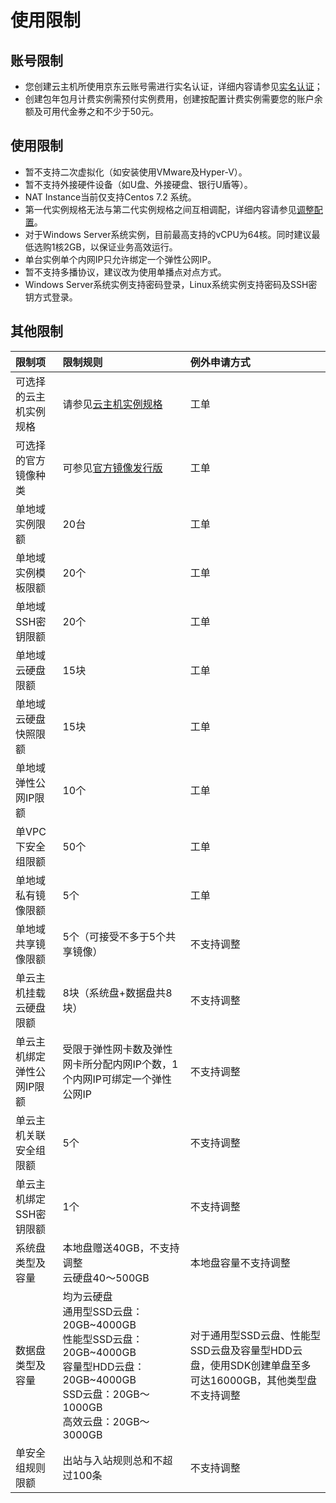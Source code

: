 # 使用限制

## 账号限制
* 您创建云主机所使用京东云账号需进行实名认证，详细内容请参见[实名认证](http://docs.jdcloud.com/cn/real-name-verification/real-name-verification)；
* 创建包年包月计费实例需预付实例费用，创建按配置计费实例需要您的账户余额及可用代金券之和不少于50元。

## 使用限制
* 暂不支持二次虚拟化（如安装使用VMware及Hyper-V）。
* 暂不支持外接硬件设备（如U盘、外接硬盘、银行U盾等）。
* NAT Instance当前仅支持Centos 7.2 系统。
* 第一代实例规格无法与第二代实例规格之间互相调配，详细内容请参见[调整配置](http://docs.jdcloud.com/cn/virtual-machines/resize-instance)。
* 对于Windows Server系统实例，目前最高支持的vCPU为64核。同时建议最低选购1核2GB，以保证业务高效运行。
* 单台实例单个内网IP只允许绑定一个弹性公网IP。
* 暂不支持多播协议，建议改为使用单播点对点方式。
* Windows Server系统实例支持密码登录，Linux系统实例支持密码及SSH密钥方式登录。

## 其他限制
限制项|限制规则|例外申请方式   
:---|:---|:---     
可选择的云主机实例规格|请参见[云主机实例规格](https://docs.jdcloud.com/cn/virtual-machines/instance-type-family)|工单 
可选择的官方镜像种类|可参见[官方镜像发行版](https://docs.jdcloud.com/cn/virtual-machines/image-type)|工单         
单地域实例限额|20台|工单
单地域实例模板限额|20个|工单 
单地域SSH密钥限额|20个|工单     
单地域云硬盘限额|15块|工单       
单地域云硬盘快照限额|15块|工单   
单地域弹性公网IP限额|10个|工单
单VPC下安全组限额|50个|工单  
单地域私有镜像限额|5个|工单  
单地域共享镜像限额|5个（可接受不多于5个共享镜像）|不支持调整
单云主机挂载云硬盘限额|8块（系统盘+数据盘共8块）|不支持调整       
单云主机绑定弹性公网IP限额|受限于弹性网卡数及弹性网卡所分配内网IP个数，1个内网IP可绑定一个弹性公网IP|不支持调整        
单云主机关联安全组限额|5个|不支持调整    
单云主机绑定SSH密钥限额|1个|不支持调整     
系统盘类型及容量|本地盘赠送40GB，不支持调整<br>云硬盘40～500GB|本地盘容量不支持调整   
数据盘类型及容量|均为云硬盘<br>通用型SSD云盘：20GB~4000GB<br>性能型SSD云盘：20GB~4000GB<br>容量型HDD云盘：20GB~4000GB<br>SSD云盘：20GB～1000GB<br>高效云盘：20GB～3000GB |对于通用型SSD云盘、性能型SSD云盘及容量型HDD云盘，使用SDK创建单盘至多可达16000GB，其他类型盘不支持调整            
单安全组规则限额|出站与入站规则总和不超过100条|不支持调整    


